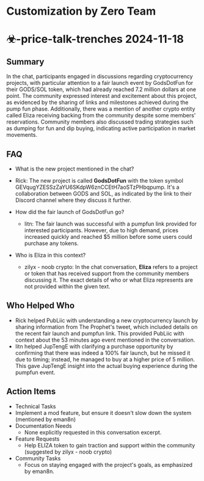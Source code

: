 # Customization by Zero Team

# ☣-price-talk-trenches 2024-11-18

## Summary
 In the chat, participants engaged in discussions regarding cryptocurrency projects, with particular attention to a fair launch event by GodsDotFun for their GODS/SOL token, which had already reached 7.2 million dollars at one point. The community expressed interest and excitement about this project, as evidenced by the sharing of links and milestones achieved during the pump fun phase. Additionally, there was a mention of another crypto entity called Eliza receiving backing from the community despite some members' reservations. Community members also discussed trading strategies such as dumping for fun and dip buying, indicating active participation in market movements.

## FAQ
 - What is the new project mentioned in the chat?
  - Rick: The new project is called **GodsDotFun** with the token symbol GEVqugYZESSzZaYU6SKdpW6znCCEtH7aoSTzPHbqpump. It's a collaboration between GODS and SOL, as indicated by the link to their Discord channel where they discuss it further.

- How did the fair launch of GodsDotFun go?
  - litn: The fair launch was successful with a pumpfun link provided for interested participants. However, due to high demand, prices increased quickly and reached $5 million before some users could purchase any tokens.

- Who is Eliza in this context?
  - zilyx - noob crypto: In the chat conversation, **Eliza** refers to a project or token that has received support from the community members discussing it. The exact details of who or what Eliza represents are not provided within the given text.

## Who Helped Who
 - Rick helped PubLiic with understanding a new cryptocurrency launch by sharing information from The Prophet's tweet, which included details on the recent fair launch and pumpfun link. This provided PubLiic with context about the 53 minutes ago event mentioned in the conversation.
- litn helped JupTengE with clarifying a purchase opportunity by confirming that there was indeed a 100% fair launch, but he missed it due to timing; instead, he managed to buy at a higher price of 5 million. This gave JupTengE insight into the actual buying experience during the pumpfun event.

## Action Items
 - Technical Tasks
  - Implement a mod feature, but ensure it doesn't slow down the system (mentioned by eman8n)
- Documentation Needs
  - None explicitly requested in this conversation excerpt.
- Feature Requests
  - Help ELIZA token to gain traction and support within the community (suggested by zilyx - noob crypto)
- Community Tasks
  - Focus on staying engaged with the project's goals, as emphasized by eman8n.

